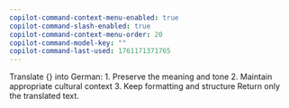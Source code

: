 ```yaml
---
copilot-command-context-menu-enabled: true
copilot-command-slash-enabled: true
copilot-command-context-menu-order: 20
copilot-command-model-key: ""
copilot-command-last-used: 1761171371765
---
```

Translate {} into German:
    1. Preserve the meaning and tone
    2. Maintain appropriate cultural context
    3. Keep formatting and structure
    Return only the translated text.